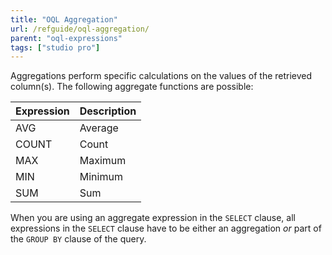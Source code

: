 ```yaml
---
title: "OQL Aggregation"
url: /refguide/oql-aggregation/
parent: "oql-expressions"
tags: ["studio pro"]
---
```



Aggregations perform specific calculations on the values of the retrieved column(s). The following aggregate functions are possible:

| Expression | Description |
| --- | --- |
| AVG | Average |
| COUNT | Count |
| MAX | Maximum |
| MIN | Minimum |
| SUM | Sum |

When you are using an aggregate expression in the `SELECT` clause, all expressions in the `SELECT` clause have to be either an aggregation *or* part of the `GROUP BY` clause of the query.
